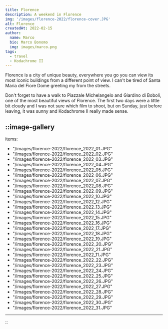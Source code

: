 ```yaml
---
title: Florence
description: A weekend in Florence
img: '/images/florence-2022/florence-cover.JPG'
alt: Florence
createdAt: 2022-02-15
author:
  name: Marco
  bio: Marco Bonomo
  img: images/marco.png
tags:
  - travel
  - Kodachrome II
---
```


Florence is a city of unique beauty, everywhere you go you can view its most iconic buildings from a different point of view. I can't be tired of Santa Maria del Fiore Dome greeting my from the streets.

Don't forget to have a walk to Piazzale Michelangelo and Giardino di Boboli, one of the most beautiful views of Florence.
The first two days were a little bit cloudy and I was not sure which film to shoot, but on Sunday, just before leaving, it was sunny and Kodachrome II really made sense.

::image-gallery
---
items:
- "/images/florence-2022/florence_2022_01.JPG"
- "/images/florence-2022/florence_2022_02.JPG"
- "/images/florence-2022/florence_2022_03.JPG"
- "/images/florence-2022/florence_2022_04.JPG"
- "/images/florence-2022/florence_2022_05.JPG"
- "/images/florence-2022/florence_2022_06.JPG"
- "/images/florence-2022/florence_2022_07.JPG"
- "/images/florence-2022/florence_2022_08.JPG"
- "/images/florence-2022/florence_2022_09.JPG"
- "/images/florence-2022/florence_2022_10.JPG"
- "/images/florence-2022/florence_2022_12.JPG"
- "/images/florence-2022/florence_2022_13.JPG"
- "/images/florence-2022/florence_2022_14.JPG"
- "/images/florence-2022/florence_2022_15.JPG"
- "/images/florence-2022/florence_2022_16.JPG"
- "/images/florence-2022/florence_2022_17.JPG"
- "/images/florence-2022/florence_2022_18.JPG"
- "/images/florence-2022/florence_2022_19.JPG"
- "/images/florence-2022/florence_2022_20.JPG"
- "/images/florence-2022/florence_2022_21.JPG"
- "/images/florence-2022/florence_2022_11.JPG"
- "/images/florence-2022/florence_2022_22.JPG"
- "/images/florence-2022/florence_2022_23.JPG"
- "/images/florence-2022/florence_2022_24.JPG"
- "/images/florence-2022/florence_2022_25.JPG"
- "/images/florence-2022/florence_2022_26.JPG"
- "/images/florence-2022/florence_2022_27.JPG"
- "/images/florence-2022/florence_2022_28.JPG"
- "/images/florence-2022/florence_2022_29.JPG"
- "/images/florence-2022/florence_2022_30.JPG"
- "/images/florence-2022/florence_2022_31.JPG"
---
::

